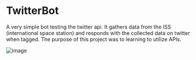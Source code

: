 # TwitterBot

A very simple bot testing the twitter api. It gathers data from the ISS (international space station) and responds with the collected data on twitter when tagged. The purpose of this project was to learning to utilize APIs.

![image](https://user-images.githubusercontent.com/85441676/221709487-49b3eb18-1580-40b0-bd34-6726755c679e.png)
